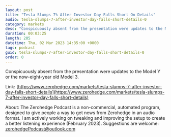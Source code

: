 ```yaml
---
layout: post
title: "Tesla Slumps 7% After Investor Day Falls Short On Details"
audio: tesla-slumps-7-after-investor-day-falls-short-details-0
category: markets
desc: "Conspicuously absent from the presentation were updates to the Model Y or the now-eight-year old Model 3."
duration: 00:03:25
length: 205
datetime: Thu, 02 Mar 2023 14:35:00 +0000
tags: podcast
guid: tesla-slumps-7-after-investor-day-falls-short-details-0
order: 0
---
```

Conspicuously absent from the presentation were updates to the Model Y or the now-eight-year old Model 3.

Link: [https://www.zerohedge.com/markets/tesla-slumps-7-after-investor-day-falls-short-details](https://www.zerohedge.com/markets/tesla-slumps-7-after-investor-day-falls-short-details)

About: The Zerohedge Podcast is a non-commercial, automated program, designed to give people a way to get news from Zerohedge in an audio format.  I am actively working on tweaking and improving the setup to create a better listening experience (February 2023).  Suggestions are welcome: [zerohedgePodcast@outlook.com](mailto:zerohedgePodcast@outlook.com)